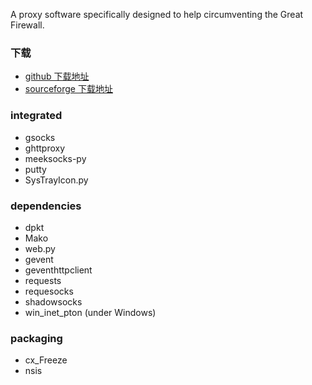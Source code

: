 A proxy software specifically designed to help circumventing the Great Firewall.

### 下载
* <a href="https://github.com/yinghuocho/download/blob/master/firefly-proxy-win-0.2.0.zip" target="_blank">github 下载地址</a>
* <a href="https://sourceforge.net/projects/fireflyproxy/files/latest/download" target="_blank">sourceforge 下载地址</a>

### integrated
* gsocks
* ghttproxy
* meeksocks-py
* putty
* SysTrayIcon.py
    
### dependencies
* dpkt
* Mako
* web.py
* gevent
* geventhttpclient
* requests
* requesocks
* shadowsocks
* win_inet_pton (under Windows)
    
### packaging
* cx_Freeze
* nsis
    
